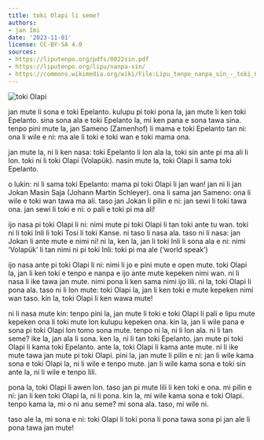 ```yaml
---
title: toki Olapi li seme?
authors:
- jan Imi
date: '2023-11-01'
license: CC-BY-SA 4.0
sources:
- https://liputenpo.org/pdfs/0022sin.pdf
- https://liputenpo.org/lipu/nanpa-sin/
- https://commons.wikimedia.org/wiki/File:Lipu_tenpo_nanpa_sin_-_toki_Olapi.svg
---
```


![toki Olapi](https://upload.wikimedia.org/wikipedia/commons/1/17/Lipu_tenpo_nanpa_sin_-_toki_Olapi.svg)

jan mute li sona e toki Epelanto. kulupu pi toki pona la, jan mute li ken toki Epelanto. sina sona ala e toki Epelanto la, mi ken pana e sona tawa sina. tenpo pini mute la, jan Sameno (Zamenhof) li mama e toki Epelanto tan ni: ona li wile e ni: ma ale li toki e toki wan e toki mama ona.

jan mute la, ni li ken nasa: toki Epelanto li lon ala la, toki sin ante pi ma ali li lon. toki ni li toki Olapi (Volapük). nasin mute la, toki Olapi li sama toki Epelanto.

o lukin: ni li sama toki Epelanto: mama pi toki Olapi li jan wan! jan ni li jan Jokan Masin Saja (Johann Martin Schleyer). ona li sama jan Sameno: ona li wile e toki wan tawa ma ali. taso jan Jokan li pilin e ni: jan sewi li toki tawa ona. jan sewi li toki e ni: o pali e toki pi ma ali!

ijo nasa pi toki Olapi li ni: nimi mute pi toki Olapi li tan toki ante tu wan. toki ni li toki Inli li toki Tosi li toki Kanse. ni taso li nasa ala. taso ni li nasa: jan Jokan li ante mute e nimi ni! ni la, ken la, jan li toki Inli li sona ala e ni: nimi ‘Volapük’ li tan nimi ni pi toki Inli: toki pi ma ale (‘world speak’)

ijo nasa ante pi toki Olapi li ni: nimi li jo e pini mute e open mute. toki Olapi la, jan li ken toki e tenpo e nanpa e ijo ante mute kepeken nimi wan. ni li nasa li ike tawa jan mute. nimi pona li ken sama nimi ijo lili. ni la, toki Olapi li pona ala. taso ni li lon mute: toki Olapi la, jan li ken toki e mute kepeken nimi wan taso. kin la, toki Olapi li ken wawa mute!

ni li nasa mute kin: tenpo pini la, jan mute li toki e toki Olapi li pali e lipu mute kepeken ona li toki mute lon kulupu kepeken ona. kin la, jan li wile pana e sona pi toki Olapi lon tomo sona mute. tenpo ni la, ni li lon ala. ni li tan seme? ike la, jan ala li sona. ken la, ni li tan toki Epelanto. jan mute pi toki Olapi li kama toki Epelanto. ante la, toki Olapi li kama ante mute. ni li ike mute tawa jan mute pi toki Olapi. pini la, jan mute li pilin e ni: jan li wile kama sona e toki Olapi la, ni li wile e tenpo mute. jan li wile kama sona e toki sin ante la, ni li wile e tenpo lili.

pona la, toki Olapi li awen lon. taso jan pi mute lili li ken toki e ona. mi pilin e ni: jan li ken toki Olapi la, ni li pona. kin la, mi wile kama sona e toki Olapi. tenpo kama la, mi o ni anu seme? mi sona ala. taso, mi wile ni.

taso ale la, mi sona e ni: toki Olapi li toki pona li pona tawa sona pi jan ale li pona tawa jan mute!